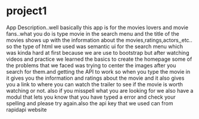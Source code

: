 # project1
App Description..well basically this app is for the movies lovers and movie fans..what you do is type movie in the search menu and the title of the movies shows up with the information about the movies,ratings,actors,,etc..
so the type of html we used was semantic ui for the search menu which was kinda hard at first because we are use to bootstrap but after watching videos and practice we learned the basics to create the homepage
some of the problems that we faced was trying to center the images after you search for them.and getting the API to work
so when you type the movie in it gives you the information and ratings about the movie and it also gives you a link to where you can watch the trailer to see if the movie is worth watching or not.
also if you misspell what you are looking for we also have a modul that lets you know that you have typed a error and check your spelling and please try again.also the api key that we used can from rapidapi website
